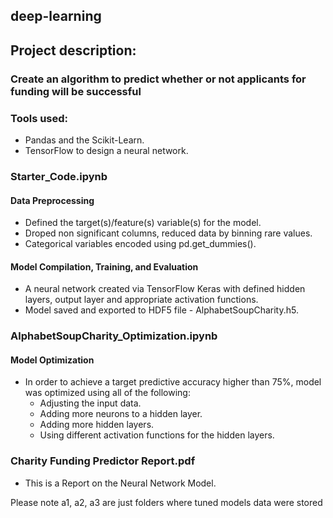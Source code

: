 ## deep-learning

## Project description:
### Create an algorithm to predict whether or not applicants for funding will be successful

### Tools used:
* Pandas and the Scikit-Learn.
* TensorFlow to design a neural network.

### Starter_Code.ipynb

#### Data Preprocessing
* Defined the target(s)/feature(s) variable(s) for the model.
* Droped non significant columns, reduced data by binning rare values.
* Categorical variables encoded using pd.get_dummies(). 

#### Model Compilation, Training, and Evaluation
* A neural network created via TensorFlow Keras with defined hidden layers, output layer and appropriate activation functions.
* Model saved and exported to HDF5 file - AlphabetSoupCharity.h5.

### AlphabetSoupCharity_Optimization.ipynb

#### Model Optimization 
* In order to achieve a target predictive accuracy higher than 75%, model was optimized using all of the following:
  - Adjusting the input data.
  - Adding more neurons to a hidden layer.
  - Adding more hidden layers.
  - Using different activation functions for the hidden layers.

### Charity Funding Predictor Report.pdf
* This is a Report on the Neural Network Model.

Please note a1, a2, a3 are just folders where tuned models data were stored

